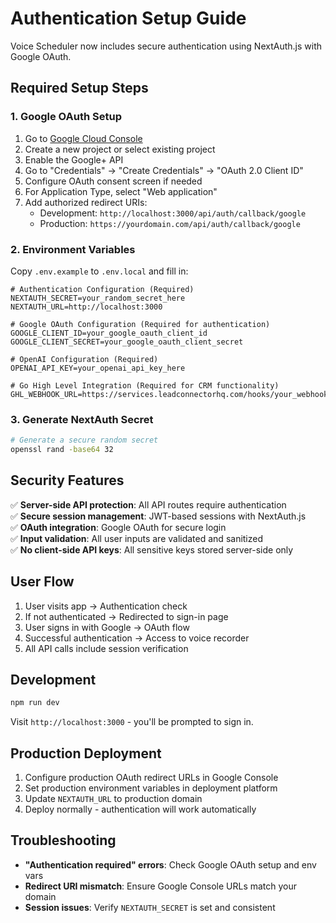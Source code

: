 # Authentication Setup Guide

Voice Scheduler now includes secure authentication using NextAuth.js with Google OAuth.

## Required Setup Steps

### 1. Google OAuth Setup

1. Go to [Google Cloud Console](https://console.cloud.google.com/)
2. Create a new project or select existing project
3. Enable the Google+ API
4. Go to "Credentials" → "Create Credentials" → "OAuth 2.0 Client ID"
5. Configure OAuth consent screen if needed
6. For Application Type, select "Web application"
7. Add authorized redirect URIs:
   - Development: `http://localhost:3000/api/auth/callback/google`
   - Production: `https://yourdomain.com/api/auth/callback/google`

### 2. Environment Variables

Copy `.env.example` to `.env.local` and fill in:

```env
# Authentication Configuration (Required)
NEXTAUTH_SECRET=your_random_secret_here
NEXTAUTH_URL=http://localhost:3000

# Google OAuth Configuration (Required for authentication)
GOOGLE_CLIENT_ID=your_google_oauth_client_id
GOOGLE_CLIENT_SECRET=your_google_oauth_client_secret

# OpenAI Configuration (Required)
OPENAI_API_KEY=your_openai_api_key_here

# Go High Level Integration (Required for CRM functionality)
GHL_WEBHOOK_URL=https://services.leadconnectorhq.com/hooks/your_webhook_id
```

### 3. Generate NextAuth Secret

```bash
# Generate a secure random secret
openssl rand -base64 32
```

## Security Features

✅ **Server-side API protection**: All API routes require authentication  
✅ **Secure session management**: JWT-based sessions with NextAuth.js  
✅ **OAuth integration**: Google OAuth for secure login  
✅ **Input validation**: All user inputs are validated and sanitized  
✅ **No client-side API keys**: All sensitive keys stored server-side only  

## User Flow

1. User visits app → Authentication check
2. If not authenticated → Redirected to sign-in page
3. User signs in with Google → OAuth flow
4. Successful authentication → Access to voice recorder
5. All API calls include session verification

## Development

```bash
npm run dev
```

Visit `http://localhost:3000` - you'll be prompted to sign in.

## Production Deployment

1. Configure production OAuth redirect URLs in Google Console
2. Set production environment variables in deployment platform
3. Update `NEXTAUTH_URL` to production domain
4. Deploy normally - authentication will work automatically

## Troubleshooting

- **"Authentication required" errors**: Check Google OAuth setup and env vars
- **Redirect URI mismatch**: Ensure Google Console URLs match your domain
- **Session issues**: Verify `NEXTAUTH_SECRET` is set and consistent